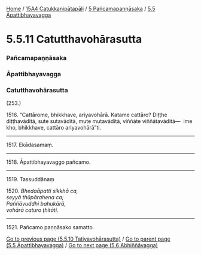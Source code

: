 
[Home](/) / [15A4 Catukkanipātapāḷi](../../../15A4.md) / [5 Pañcamapaṇṇāsaka](../../5.md) / [5.5 Āpattibhayavagga](../5.5.md)

# 5.5.11 Catutthavohārasutta

### Pañcamapaṇṇāsaka

### Āpattibhayavagga

### Catutthavohārasutta

(253.)

1516\. “Cattārome, bhikkhave, ariyavohārā. Katame cattāro? Diṭṭhe diṭṭhavāditā, sute sutavāditā, mute mutavāditā, viññāte viññātavāditā—  ime kho, bhikkhave, cattāro ariyavohārā”ti.

---

1517\. Ekādasamaṃ.



---

1518\. Āpattibhayavaggo pañcamo.



---

1519\. Tassuddānaṃ



1520\. _Bhedaāpatti sikkhā ca,_  
_seyyā thūpārahena ca;_  
_Paññāvuddhi bahukārā,_  
_vohārā caturo ṭhitāti._  


---

1521\. Pañcamo paṇṇāsako samatto.



[Go to previous page (5.5.10 Tatiyavohārasutta)](5.5.10.md) / [Go to parent page (5.5 Āpattibhayavagga)](../5.5.md) / [Go to next page (5.6 Abhiññāvagga)](../5.6.md)


